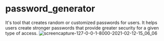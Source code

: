 # password_generator
It's tool that creates random or customized passwords for users. It helps users create stronger passwords that provide greater security for a given type of access.
![screencapture-127-0-0-1-8000-2021-02-12-15_06_06](https://user-images.githubusercontent.com/11454114/107766955-54559d00-6d45-11eb-8fd4-e982c859b7f2.png)
